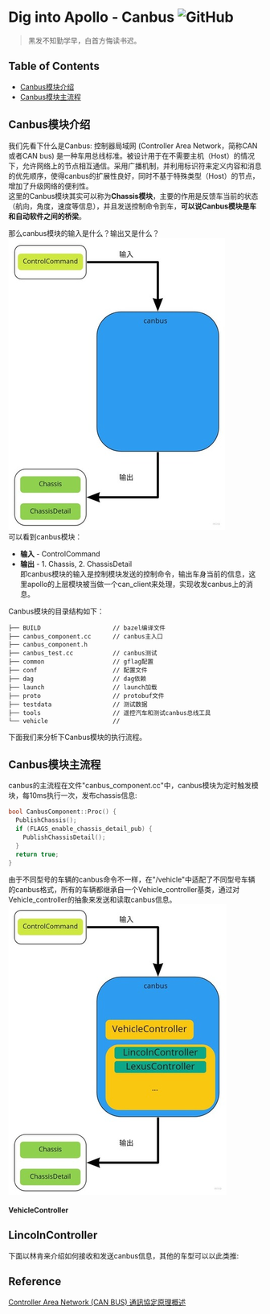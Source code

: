 # Dig into Apollo - Canbus ![GitHub](https://img.shields.io/github/license/daohu527/Dig-into-Apollo.svg?style=popout)

> 黑发不知勤学早，白首方悔读书迟。


## Table of Contents
- [Canbus模块介绍](#introduction)
- [Canbus模块主流程](#main)



<a name="introduction" />

## Canbus模块介绍
我们先看下什么是Canbus: 控制器局域网 (Controller Area Network，简称CAN或者CAN bus) 是一种车用总线标准。被设计用于在不需要主机（Host）的情况下，允许网络上的节点相互通信。采用广播机制，并利用标识符来定义内容和消息的优先顺序，使得canbus的扩展性良好，同时不基于特殊类型（Host）的节点，增加了升级网络的便利性。  
这里的Canbus模块其实可以称为**Chassis模块**，主要的作用是反馈车当前的状态（航向，角度，速度等信息），并且发送控制命令到车，**可以说Canbus模块是车和自动软件之间的桥梁**。  

那么canbus模块的输入是什么？输出又是什么？  
![input](img/input.jpg)  
可以看到canbus模块：
* **输入** - ControlCommand
* **输出** - 1. Chassis, 2. ChassisDetail  
即canbus模块的输入是控制模块发送的控制命令，输出车身当前的信息，这里apollo的上层模块被当做一个can_client来处理，实现收发canbus上的消息。

Canbus模块的目录结构如下：  
```
├── BUILD                    // bazel编译文件
├── canbus_component.cc      // canbus主入口
├── canbus_component.h       
├── canbus_test.cc           // canbus测试
├── common                   // gflag配置
├── conf                     // 配置文件
├── dag                      // dag依赖
├── launch                   // launch加载
├── proto                    // protobuf文件
├── testdata                 // 测试数据
├── tools                    // 遥控汽车和测试canbus总线工具
└── vehicle                  //   
```
下面我们来分析下Canbus模块的执行流程。


<a name="main" />

## Canbus模块主流程
canbus的主流程在文件"canbus_component.cc"中，canbus模块为定时触发模块，每10ms执行一次，发布chassis信息:   
```c++
bool CanbusComponent::Proc() {
  PublishChassis();
  if (FLAGS_enable_chassis_detail_pub) {
    PublishChassisDetail();
  }
  return true;
}
```
由于不同型号的车辆的canbus命令不一样，在"/vehicle"中适配了不同型号车辆的canbus格式，所有的车辆都继承自一个Vehicle_controller基类，通过对Vehicle_controller的抽象来发送和读取canbus信息。  
![main](img/main.jpg)  


#### VehicleController


## LincolnController
下面以林肯来介绍如何接收和发送canbus信息，其他的车型可以以此类推:  




<a name="reference" />

## Reference
[Controller Area Network (CAN BUS) 通訊​協定​原理​概述](https://www.ni.com/zh-tw/innovations/white-papers/06/controller-area-network--can--overview.html)  
